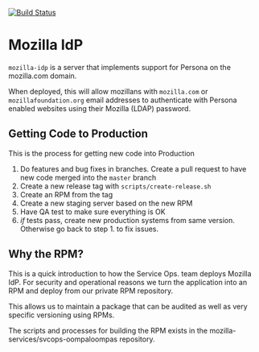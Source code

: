 [![Build
Status](https://api.travis-ci.org/mozilla-services/mozilla-idp.png?branch=master)](https://travis-ci.org/mozilla-services/mozilla-idp)

# Mozilla IdP

``mozilla-idp`` is a server that implements support for Persona on the
mozilla.com domain.

When deployed, this will allow mozillans with `mozilla.com` or
`mozillafoundation.org` email addresses to authenticate with Persona enabled
websites using their Mozilla (LDAP) password.

## Getting Code to Production

This is the process for getting new code into Production

1. Do features and bug fixes in branches. Create a pull request to have new
   code merged into the `master` branch
1. Create a new release tag with `scripts/create-release.sh`
1. Create an RPM from the tag
1. Create a new staging server based on the new RPM
1. Have QA test to make sure everything is OK
1. *if* tests pass, create new production systems from same version. Otherwise
   go back to step 1. to fix issues.

## Why the RPM?

This is a quick introduction to how the Service Ops. team deploys Mozilla IdP.
For security and operational reasons we turn the application into an RPM and
deploy from our private RPM repository. 

This allows us to maintain a package that can be audited as well as very
specific versioning using RPMs. 

The scripts and processes for building the RPM exists in the
mozilla-services/svcops-oompaloompas repository.
